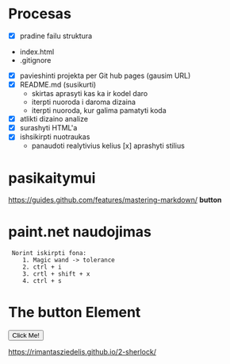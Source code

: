 # Procesas
-  [x] pradine failu struktura
-  index.html
-  .gitignore
-  [x]  pavieshinti projekta per Git hub pages (gausim URL)
-  [x]  README.md (susikurti)
    -   skirtas aprasyti kas ka ir kodel daro
    -   iterpti nuoroda i daroma dizaina
    -   iterpti nuoroda, kur galima pamatyti koda
-  [x]  atlikti dizaino analize
-  [x]  surashyti HTML'a
-  [x]  ishsikirpti nuotraukas
    -   panaudoti realytivius kelius
   [x]  aprashyti stilius 

# pasikaitymui
https://guides.github.com/features/mastering-markdown/
**button**
 # paint.net naudojimas
    
     Norint iskirpti fona:
        1. Magic wand -> tolerance
        2. ctrl + i
        3. crtl + shift + x
        4. ctrl + s
<!DOCTYPE html>
<html>
<body>

<h1>The button Element</h1>

<button type="button" onclick="alert('Hello world!')">Click Me!</button>
 
</body>
</html>

https://rimantasziedelis.github.io/2-sherlock/


